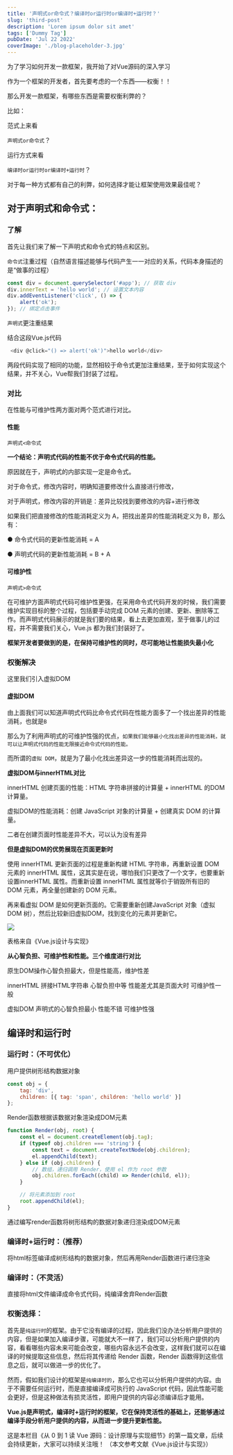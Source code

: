 ```yaml
---
title: '声明式or命令式？编译时or运行时or编译时+运行时？'
slug: 'third-post'
description: 'Lorem ipsum dolor sit amet'
tags: ['Dummy Tag']
pubDate: 'Jul 22 2022'
coverImage: './blog-placeholder-3.jpg'
---
```


为了学习如何开发一款框架，我开始了对Vue源码的深入学习

作为一个框架的开发者，首先要考虑的一个东西——权衡！！

那么开发一款框架，有哪些东西是需要权衡利弊的？

比如：

范式上来看

`声明式or命令式`？

运行方式来看

`编译时or运行时or编译时+运行时`？

对于每一种方式都有自己的利弊，如何选择才能让框架使用效果最佳呢？

## 对于声明式和命令式：

### 了解

首先让我们来了解一下声明式和命令式的特点和区别。

`命令式`注重过程（自然语言描述能够与代码产生一一对应的关系，代码本身描述的是“做事的过程）

```javascript
const div = document.querySelector('#app'); // 获取 div
div.innerText = 'hello world'; // 设置文本内容
div.addEventListener('click', () => {
	alert('ok');
}); // 绑定点击事件
```

`声明式`更注重结果

结合这段Vue.js代码

```javascript
 <div @click="() => alert('ok')">hello world</div>
```

两段代码实现了相同的功能，显然相较于命令式更加注重结果，至于如何实现这个结果，并不关心，Vue帮我们封装了过程。

### 对比

在性能与可维护性两方面对两个范式进行对比。

#### 性能

`声明式<命令式`

**一个结论：声明式代码的性能不优于命令式代码的性能。**

原因就在于，声明式的内部实现一定是命令式。

对于命令式，修改内容时，明确知道要修改什么直接进行修改，

对于声明式，修改内容的开销是：差异比较找到要修改的内容+进行修改

如果我们把直接修改的性能消耗定义为 A，把找出差异的性能消耗定义为 B，那么有：

● 命令式代码的更新性能消耗 = A

● 声明式代码的更新性能消耗 = B + A

#### 可维护性

`声明式>命令式`

在可维护方面声明式代码可维护性更强，在采用命令式代码开发的时候，我们需要维护实现目标的整个过程，包括要手动完成 DOM 元素的创建、更新、删除等工作。而声明式代码展示的就是我们要的结果，看上去更加直观，至于做事儿的过程，并不需要我们关心，Vue.js 都为我们封装好了。

**框架开发者要做到的是，在保持可维护性的同时，尽可能地让性能损失最小化**

### 权衡解决

这里我们引入虚拟DOM

#### 虚拟DOM

由上面我们可以知道声明式代码比命令式代码在性能方面多了一个找出差异的性能消耗，也就是`B`

那么为了利用声明式的可维护性强的优点，`如果我们能够最小化找出差异的性能消耗，就可以让声明式代码的性能无限接近命令式代码的性能。`

而所谓的`虚拟 DOM`，就是为了最小化找出差异这一步的性能消耗而出现的。

**虚拟DOM与innerHTML对比**

innerHTML 创建页面的性能：HTML 字符串拼接的计算量 + innerHTML 的DOM 计算量。

虚拟DOM的性能消耗：创建 JavaScript 对象的计算量 + 创建真实 DOM 的计算量。

二者在创建页面时性能差异不大，可以认为没有差异

**但是虚拟DOM的优势展现在页面更新时**

使用 innerHTML 更新页面的过程是重新构建 HTML 字符串，再重新设置 DOM 元素的 innerHTML 属性，这其实是在说，哪怕我们只更改了一个文字，也要重新设置innerHTML 属性。而重新设置 innerHTML 属性就等价于销毁所有旧的 DOM 元素，再全量创建新的 DOM 元素。

再来看虚拟 DOM 是如何更新页面的。它需要重新创建JavaScript 对象（虚拟 DOM 树），然后比较新旧虚拟DOM，找到变化的元素并更新它。

![](https://p0-xtjj-private.juejin.cn/tos-cn-i-73owjymdk6/fde727f987d5460d831d7254b55aa544~tplv-73owjymdk6-jj-mark-v1:0:0:0:0:5o6Y6YeR5oqA5pyv56S-5Yy6IEAgRW5kZWF2b3VyX1Q=:q75.awebp?policy=eyJ2bSI6MywidWlkIjoiMjc0MjU5OTU3MzA0ODYwMSJ9&rk3s=f64ab15b&x-orig-authkey=f32326d3454f2ac7e96d3d06cdbb035152127018&x-orig-expires=1755496698&x-orig-sign=tUf4Odpbu%2BY4BIPrulcWb0gH%2Fc0%3D)

表格来自《Vue.js设计与实现》

**从心智负担、可维护性和性能。三个维度进行对比**

原生DOM操作心智负担最大，但是性能高，维护性差

innerHTML 拼接HTML字符串 心智负担中等 性能差尤其是页面大时 可维护性一般

虚拟DOM 声明式的心智负担最小 性能不错 可维护性强

## 编译时和运行时

### 运行时：（不可优化）

用户提供树形结构数据对象

```javascript
const obj = {
	tag: 'div',
	children: [{ tag: 'span', children: 'hello world' }]
};
```

Render函数根据该数据对象渲染成DOM元素

```javascript
function Render(obj, root) {
	const el = document.createElement(obj.tag);
	if (typeof obj.children === 'string') {
		const text = document.createTextNode(obj.children);
		el.appendChild(text);
	} else if (obj.children) {
		// 数组，递归调用 Render，使用 el 作为 root 参数
		obj.children.forEach((child) => Render(child, el));
	}

	// 将元素添加到 root
	root.appendChild(el);
}
```

通过编写render函数将树形结构的数据对象递归渲染成DOM元素

### 编译时+运行时：（推荐）

将html标签编译成树形结构的数据对象，然后再用Render函数进行递归渲染

### 编译时：（不灵活）

直接将html文件编译成命令式代码，纯编译舍弃Render函数

### 权衡选择：

首先是`纯运行时`的框架。由于它没有编译的过程，因此我们没办法分析用户提供的内容，但是如果加入编译步骤，可能就大不一样了，我们可以分析用户提供的内容，看看哪些内容未来可能会改变，哪些内容永远不会改变，这样我们就可以在编译的时候提取这些信息，然后将其传递给 Render 函数，Render 函数得到这些信息之后，就可以做进一步的优化了。

然而，假如我们设计的框架是`纯编译时的`，那么它也可以分析用户提供的内容。由于不需要任何运行时，而是直接编译成可执行的 JavaScript 代码，因此性能可能会更好，但是这种做法有损灵活性，即用户提供的内容必须编译后才能用。

**Vue.js是声明式，编译时+运行时的框架，它在保持灵活性的基础上，还能够通过编译手段分析用户提供的内容，从而进一步提升更新性能。**

这是本栏目《从 0 到 1 读 Vue 源码：设计原理与实现细节》的第一篇文章，后续会持续更新，大家可以持续关注哦！
（本文参考文献《Vue.js设计与实现》）

